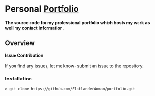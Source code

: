 # Personal [Portfolio](http://work.bassi.li)
#### The source code for my professional portfolio which hosts my work as well my contact information.

## Overview

#### Issue Contribution
If you find any issues, let me know- submit an issue to the repository.

### Installation
```
> git clone https://github.com/FlatlanderWoman/portfolio.git
```
